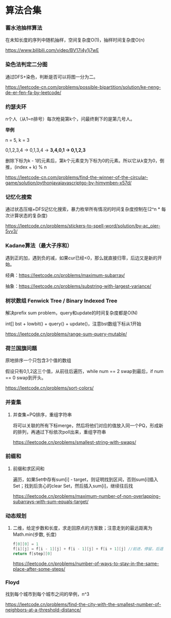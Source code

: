# 算法合集



### **蓄水池抽样算法**

在未知长度的序列中随机抽样，空间复杂度O(1)，抽样时间复杂度O(n)

https://www.bilibili.com/video/BV17i4y1j7wE



### 染色法判定二分图

通过DFS+染色，判断是否可以将图一分为二。

https://leetcode-cn.com/problems/possible-bipartition/solution/ke-neng-de-er-fen-fa-by-leetcode/



### 约瑟夫环

n个人（从1~n排号）每次枪毙第k个，问最终剩下的是第几号人。

**举例**

n = 5, k = 3

0,1,2,3,4 -> 0,1,3,4 -> **3,4,0,1 -> 0,1,2,3**

删除下标为k - 1的元素后，第k个元素变为下标为0的元素。所以它从k变为0，倒推，(index + k) % n

https://leetcode-cn.com/problems/find-the-winner-of-the-circular-game/solution/pythonjavajavascriptgo-by-himymben-x57d/



### 记忆化搜索

通过状态压缩+DFS记忆化搜索，暴力枚举所有情况的时间复杂度控制在(2^n * 每次计算状态的复杂度)

https://leetcode.cn/problems/stickers-to-spell-word/solution/by-ac_oier-5vv3/



### Kadane算法（最大子序和）

遇到正的加，遇到负的减，如果cur已经<0，那么就直接归零，后边又是新的开始。

经典：https://leetcode.cn/problems/maximum-subarray/

抽象：https://leetcode.cn/problems/substring-with-largest-variance/



### 树状数组 Fenwick Tree / Binary Indexed Tree

解决prefix sum problem，query和update的时间复杂度都是O(N)

int[] bst + lowbit() + query() + update()，注意bst数组下标从1开始

https://leetcode.cn/problems/range-sum-query-mutable/



### 荷兰国旗问题

原地排序一个只包含3个值的数组

假设只有0,1,2这三个值，从前往后遍历，while num == 2 swap到最后，if num == 0 swap到开头。

https://leetcode.cn/problems/sort-colors/



### 并查集

1. 并查集+PQ排序，重组字符串

   将可以关联的所有下标merge，然后将他们对应的值放入同一个PQ，形成新的排列，再通过下标依次poll出来，重组字符串

   https://leetcode.cn/problems/smallest-string-with-swaps/



### 前缀和

1. 前缀和求区间和

   遍历，如果Set中存有sum[i] - target，则证明找到区间，否则sum[i]插入Set；找到后贪心的clear Set，然后插入sum[i]，继续往后找

   https://leetcode.cn/problems/maximum-number-of-non-overlapping-subarrays-with-sum-equals-target/



### 动态规划

1. 二维，给定步数和长度，求走回原点的方案数；注意走到的最远距离为Math.min(步数, 长度)

   ```java
   f[0][0] = 1
   f[i][j] = f[i - 1][j] + f[i - 1][j] + f[i + 1][j] //前进，停留，后退
   return f[step][0]
   ```

   https://leetcode.cn/problems/number-of-ways-to-stay-in-the-same-place-after-some-steps/



### Floyd

找到每个城市到每个城市之间的举例，n^3

https://leetcode.cn/problems/find-the-city-with-the-smallest-number-of-neighbors-at-a-threshold-distance/
